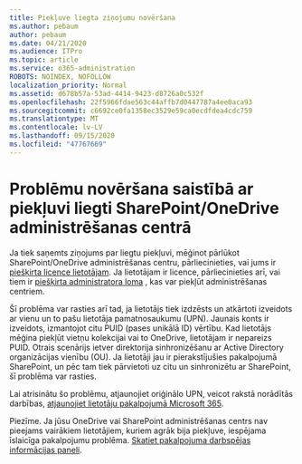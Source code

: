 ```yaml
---
title: Piekļuve liegta ziņojumu novēršana
ms.author: pebaum
author: pebaum
ms.date: 04/21/2020
ms.audience: ITPro
ms.topic: article
ms.service: o365-administration
ROBOTS: NOINDEX, NOFOLLOW
localization_priority: Normal
ms.assetid: d678b57a-53ad-4414-9423-d8726a0c532f
ms.openlocfilehash: 22f5966fdae563c44affb7d0447787a4ee0aca93
ms.sourcegitcommit: c6692ce0fa1358ec3529e59ca0ecdfdea4cdc759
ms.translationtype: MT
ms.contentlocale: lv-LV
ms.lasthandoff: 09/15/2020
ms.locfileid: "47767669"
---
```

# <a name="troubleshoot-access-denied-messages-in-sharepointonedrive-admin-center"></a>Problēmu novēršana saistībā ar piekļuvi liegti SharePoint/OneDrive administrēšanas centrā

Ja tiek saņemts ziņojums par liegtu piekļuvi, mēģinot pārlūkot SharePoint/OneDrive administrēšanas centru, pārliecinieties, vai jums ir [piešķirta licence lietotājam](https://docs.microsoft.com/microsoft-365/admin/add-users/add-users). Ja lietotājam ir licence, pārliecinieties arī, vai tiem ir [piešķirta administratora loma](hhttps://docs.microsoft.com/microsoft-365/admin/add-users/about-admin-roles) , kas var piekļūt administrēšanas centriem.

Šī problēma var rasties arī tad, ja lietotājs tiek izdzēsts un atkārtoti izveidots ar vienu un to pašu lietotāja pamatnosaukumu (UPN). Jaunais konts ir izveidots, izmantojot citu PUID (pases unikālā ID) vērtību. Kad lietotājs mēģina piekļūt vietņu kolekcijai vai to OneDrive, lietotājam ir nepareizs PUID. Otrais scenārijs ietver direktorija sinhronizēšanu ar Active Directory organizācijas vienību (OU). Ja lietotāji jau ir pierakstījušies pakalpojumā SharePoint, un pēc tam tiek pārvietoti uz citu un sinhronizētu ar SharePoint, šī problēma var rasties.

Lai atrisinātu šo problēmu, atjaunojiet oriģinālo UPN, veicot rakstā norādītās darbības, [atjaunojiet lietotāju pakalpojumā Microsoft 365](https://docs.microsoft.com/microsoft-365/admin/add-users/restore-user).

Piezīme. Ja jūsu OneDrive vai SharePoint administrēšanas centrs nav pieejams vairākiem lietotājiem, kuriem agrāk bija piekļuve, iespējama īslaicīga pakalpojumu problēma.  [Skatiet pakalpojuma darbspējas informācijas paneli](https://portal.office.com/adminportal/home#/servicehealth).



